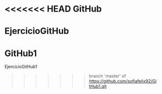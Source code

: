 <<<<<<< HEAD
GitHub
======

EjercicioGitHub
=======
GitHub1
=======

EjercicioGitHub1
>>>>>>> branch 'master' of https://github.com/sofiafelix92/GitHub1.git
